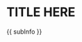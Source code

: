 <conf style='display:none'>
title: 在Github Pages上搭建静态博客站点
cate: magic
permalink: http://sniky.github.com/magic/How-blog-on-github-pages.html
tags: git, python
author: me
</conf>

TITLE HERE
====
{{ subInfo }}
